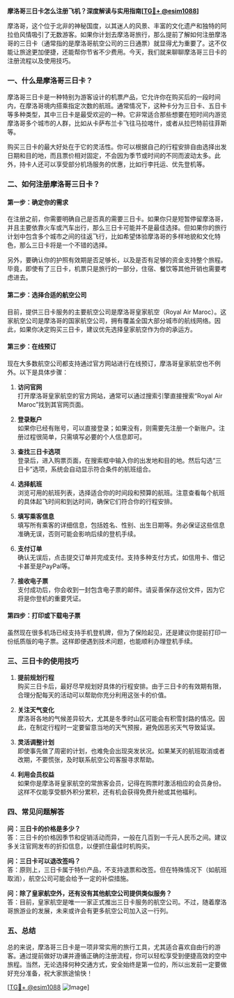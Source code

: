 **摩洛哥三日卡怎么注册飞机？深度解读与实用指南[[TG💪+ @esim1088](https://t.me/s/esim1088)]**

摩洛哥，这个位于北非的神秘国度，以其迷人的风景、丰富的文化遗产和独特的阿拉伯风情吸引了无数游客。如果你计划去摩洛哥旅行，那么提前了解如何注册摩洛哥的三日卡（通常指的是摩洛哥航空公司的三日通票）就显得尤为重要了。这不仅能让旅途更加便捷，还能帮你节省不少费用。今天，我们就来聊聊摩洛哥三日卡的注册流程以及使用技巧。

### **一、什么是摩洛哥三日卡？**

摩洛哥三日卡是一种特别为游客设计的机票产品，它允许你在购买后的一段时间内，在摩洛哥境内搭乘指定次数的航班。通常情况下，这种卡分为三日卡、五日卡等多种类型，其中三日卡是最受欢迎的一种。它非常适合那些想要在短时间内游览摩洛哥多个城市的人群，比如从卡萨布兰卡飞往马拉喀什，或者从拉巴特前往菲斯等。

购买三日卡的最大好处在于它的灵活性。你可以根据自己的行程安排自由选择出发日期和目的地，而且票价相对固定，不会因为季节或时间的不同而波动太多。此外，持卡人还可以享受部分机场服务的优惠，比如行李托运、优先登机等。

### **二、如何注册摩洛哥三日卡？**

#### **第一步：确定你的需求**
在注册之前，你需要明确自己是否真的需要三日卡。如果你只是短暂停留摩洛哥，并且主要依靠火车或汽车出行，那么三日卡可能并不是最佳选择。但如果你的旅行计划中包含多个城市之间的往返飞行，比如希望体验摩洛哥的多样地貌和文化特色，那么三日卡将是一个不错的选择。

另外，要确认你的护照有效期是否足够长，以及是否有足够的资金支持整个旅程。毕竟，即使有了三日卡，机票只是旅行的一部分，住宿、餐饮等其他开销也需要考虑进去。

#### **第二步：选择合适的航空公司**
目前，提供三日卡服务的主要航空公司是摩洛哥皇家航空（Royal Air Maroc）。这家航空公司是摩洛哥的国家航空公司，拥有覆盖全国大部分城市的航线网络。因此，如果你决定购买三日卡，建议优先选择皇家航空作为你的承运方。

#### **第三步：在线预订**
现在大多数航空公司都支持通过官方网站进行在线预订，摩洛哥皇家航空也不例外。以下是具体步骤：

1. **访问官网**  
   打开摩洛哥皇家航空的官方网站，通常可以通过搜索引擎直接搜索“Royal Air Maroc”找到其官网页面。

2. **登录账户**  
   如果你已经有账号，可以直接登录；如果没有，则需要先注册一个新账户。注册过程很简单，只需填写必要的个人信息即可。

3. **查找三日卡选项**  
   登录后，进入购票页面，在搜索框中输入你的出发地和目的地。然后勾选“三日卡”选项，系统会自动显示符合条件的航班组合。

4. **选择航班**  
   浏览可用的航班列表，选择适合你的时间段和预算的航班。注意查看每个航班的具体起飞时间和到达时间，确保它们符合你的行程安排。

5. **填写乘客信息**  
   填写所有乘客的详细信息，包括姓名、性别、出生日期等。务必保证这些信息准确无误，否则可能会影响后续的登机手续。

6. **支付订单**  
   确认无误后，点击提交订单并完成支付。支持多种支付方式，如信用卡、借记卡甚至是PayPal等。

7. **接收电子票**  
   支付成功后，你会收到一封包含电子票的邮件。请妥善保存这份文件，因为它将是你登机的重要凭证。

#### **第四步：打印或下载电子票**
虽然现在很多机场已经支持手机登机牌，但为了保险起见，还是建议你提前打印一份纸质版的电子票。这样即便遇到技术问题，也能顺利办理登机手续。

### **三、三日卡的使用技巧**

1. **提前规划行程**  
   购买三日卡后，最好尽早规划好具体的行程安排。由于三日卡的有效期有限，合理分配每天的活动可以帮助你充分利用这张卡的价值。

2. **关注天气变化**  
   摩洛哥各地的气候差异较大，尤其是冬季时山区可能会有积雪封路的情况。因此，在制定行程时一定要留意当地的天气预报，避免因恶劣天气导致延误。

3. **灵活调整计划**  
   即使事先做了周密的计划，也难免会出现突发状况。如果某天的航班取消或者改期，不要慌张，及时联系航空公司客服寻求帮助。

4. **利用会员权益**  
   如果你是摩洛哥皇家航空的常旅客会员，记得在购票时激活相应的会员身份。这样不仅能享受额外积分累积，还有机会获得免费升舱或其他福利。

### **四、常见问题解答**

**问：三日卡的价格是多少？**  
答：三日卡的价格因季节和促销活动而异，一般在几百到一千元人民币之间。建议多关注官网发布的折扣信息，以便抓住最佳时机购买。

**问：三日卡可以退改签吗？**  
答：原则上，三日卡属于特价产品，不支持退票和改签。但在特殊情况下（如航班取消），航空公司可能会给予一定的补偿措施。

**问：除了皇家航空外，还有没有其他航空公司提供类似服务？**  
答：目前，皇家航空是唯一一家正式推出三日卡服务的航空公司。不过，随着摩洛哥旅游业的发展，未来或许会有更多航空公司加入这一行列。

### **五、总结**

总的来说，摩洛哥三日卡是一项非常实用的旅行工具，尤其适合喜欢自由行的游客。通过提前做好功课并遵循正确的注册流程，你可以轻松享受到便捷高效的空中旅程。当然，无论选择何种交通方式，安全始终是第一位的，所以出发前一定要做好充分准备，祝大家旅途愉快！

[[TG💪+ @esim1088](https://t.me/s/esim1088) ![Image](https://i.postimg.cc/4NQfJmqS/Snipaste-2025-05-13-00-14-12.png)]